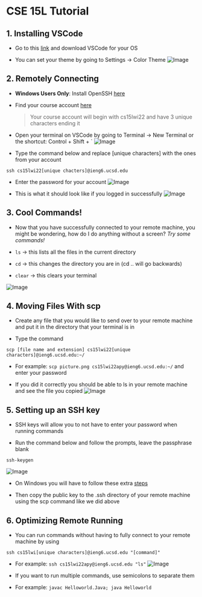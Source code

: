 # CSE 15L Tutorial

## 1. Installing VSCode
* Go to this [link](https://code.visualstudio.com/download) and download VSCode for your OS

* You can set your theme by going to Settings -> Color Theme
![Image](https://i.imgur.com/QuShN08.png)

## 2. Remotely Connecting
* **Windows Users Only**: Install OpenSSH [here](https://docs.microsoft.com/en-us/windows-server/administration/openssh/openssh_install_firstuse)

* Find your course account [here](https://sdacs.ucsd.edu/~icc/index.php)
    > Your course account will begin with cs15lwi22 and have 3 unique characters ending it

* Open your terminal on VSCode by going to Terminal -> New Terminal or the shortcut: Control + Shift + `
![Image](https://i.imgur.com/ZrboxTv.png)

* Type the command below and replace [unique characters] with the ones from your account
```
ssh cs15lwi22[unique chacters]@ieng6.ucsd.edu
```

* Enter the password for your account ![Image](https://i.imgur.com/LTUNizh.png)

* This is what it should look like if you logged in successfully
![Image](https://i.imgur.com/wscsINT.png)

## 3. Cool Commands!
* Now that you have successfully connected to your remote machine, you might be wondering, how do I do anything without a screen? *Try some commands!*

* `ls` -> this lists all the files in the current directory
* `cd` -> this changes the directory you are in (cd .. will go backwards)
* `clear` -> this clears your terminal

![Image](https://i.imgur.com/kC9Fh0q.png)


## 4. Moving Files With scp

* Create any file that you would like to send over to your remote machine and put it in the directory that your terminal is in

* Type the command
```
scp [file name and extension] cs15lwi22[unique characters]@ieng6.ucsd.edu:~/
```
* For example: ```scp picture.png cs15lwi22apy@ieng6.ucsd.edu:~/``` and enter your password

* If you did it correctly you should be able to ls in your remote machine and see the file you copied 
![Image](https://i.imgur.com/VZfEeSu.png)

## 5. Setting up an SSH key
* SSH keys will allow you to not have to enter your password when running commands

* Run the command below and follow the prompts, leave the passphrase blank
```
ssh-keygen
```
![Image](https://i.imgur.com/VbcOwsZ.png)

* On Windows you will have to follow these extra [steps](https://docs.microsoft.com/en-us/windows-server/administration/openssh/openssh_keymanagement#user-key-generation) 

* Then copy the public key to the .ssh directory of your remote machine using the scp command like we did above

## 6. Optimizing Remote Running
* You can run commands without having to fully connect to your remote machine by using
```
ssh cs15lwi[unique characters]@ieng6.ucsd.edu "[command]"
```
* For example: ```ssh cs15lwi22apy@ieng6.ucsd.edu "ls"```
![Image](https://i.imgur.com/8b53uBi.png)

* If you want to run multiple commands, use semicolons to separate them
* For example: ```javac Helloworld.Java; java Helloworld```